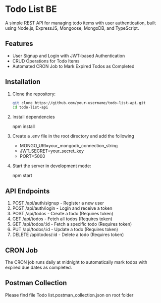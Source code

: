 # Todo List BE

A simple REST API for managing todo items with user authentication, built using Node.js, ExpressJS, Mongoose, MongoDB, and TypeScript.

## Features
- User Signup and Login with JWT-based Authentication
- CRUD Operations for Todo Items
- Automated CRON Job to Mark Expired Todos as Completed

## Installation
1. Clone the repository:
   ```bash
   git clone https://github.com/your-username/todo-list-api.git
   cd todo-list-api

2. Install dependencies

   npm install

3. Create a .env file in the root directory and add the following
    
    - MONGO_URI=your_mongodb_connection_string
    - JWT_SECRET=your_secret_key
    - PORT=5000   

4. Start the server in development mode:

    npm start

## API Endpoints
1. POST /api/auth/signup - Register a new user
2. POST /api/auth/login - Login and receive a token
3. POST /api/todos - Create a todo (Requires token)
4. GET /api/todos - Fetch all todos (Requires token)
5. GET /api/todos/:id - Fetch a specific todo (Requires token)
6. PUT /api/todos/:id - Update a todo (Requires token)
7. DELETE /api/todos/:id - Delete a todo (Requires token)

## CRON Job
The CRON job runs daily at midnight to automatically mark todos with expired due dates as completed.

## Postman Collection

Please find file Todo list.postman_collection.json on root folder